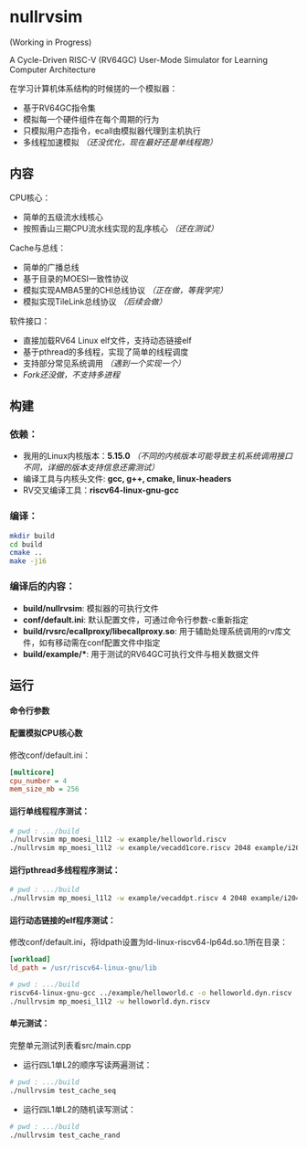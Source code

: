 # nullrvsim

(Working in Progress)

A Cycle-Driven RISC-V (RV64GC) User-Mode Simulator for Learning Computer Architecture

在学习计算机体系结构的时候搓的一个模拟器：

- 基于RV64GC指令集
- 模拟每一个硬件组件在每个周期的行为
- 只模拟用户态指令，ecall由模拟器代理到主机执行
- 多线程加速模拟 *（还没优化，现在最好还是单线程跑）*

## 内容

CPU核心：

- 简单的五级流水线核心
- 按照香山三期CPU流水线实现的乱序核心 *（还在测试）*

Cache与总线：

- 简单的广播总线
- 基于目录的MOESI一致性协议
- 模拟实现AMBA5里的CHI总线协议 *（正在做，等我学完）*
- 模拟实现TileLink总线协议 *（后续会做）*

软件接口：

- 直接加载RV64 Linux elf文件，支持动态链接elf
- 基于pthread的多线程，实现了简单的线程调度
- 支持部分常见系统调用 *（遇到一个实现一个）*
- *Fork还没做，不支持多进程*


## 构建

### 依赖：

- 我用的Linux内核版本：**5.15.0** *（不同的内核版本可能导致主机系统调用接口不同，详细的版本支持信息还需测试）*
- 编译工具与内核头文件: **gcc, g++, cmake, linux-headers**
- RV交叉编译工具：**riscv64-linux-gnu-gcc**


### 编译：

```bash
mkdir build
cd build
cmake ..
make -j16
```

### 编译后的内容：

- **build/nullrvsim**: 模拟器的可执行文件
- **conf/default.ini**: 默认配置文件，可通过命令行参数-c重新指定
- **build/rvsrc/ecallproxy/libecallproxy.so**: 用于辅助处理系统调用的rv库文件，如有移动需在conf配置文件中指定
- **build/example/\***: 用于测试的RV64GC可执行文件与相关数据文件


## 运行

#### 命令行参数



#### 配置模拟CPU核心数

修改conf/default.ini：

```ini
[multicore]
cpu_number = 4
mem_size_mb = 256
```

#### 运行单线程程序测试：

```bash
# pwd : .../build
./nullrvsim mp_moesi_l1l2 -w example/helloworld.riscv
./nullrvsim mp_moesi_l1l2 -w example/vecadd1core.riscv 2048 example/i2048-a.txt example/i2048-b.txt example/i2048-asumb.txt
```

#### 运行pthread多线程程序测试：

```bash
# pwd : .../build
./nullrvsim mp_moesi_l1l2 -w example/vecaddpt.riscv 4 2048 example/i2048-a.txt example/i2048-b.txt example/i2048-asumb.txt
```

#### 运行动态链接的elf程序测试：

修改conf/default.ini，将ldpath设置为ld-linux-riscv64-lp64d.so.1所在目录：
```ini
[workload]
ld_path = /usr/riscv64-linux-gnu/lib
```

```bash
# pwd : .../build
riscv64-linux-gnu-gcc ../example/helloworld.c -o helloworld.dyn.riscv
./nullrvsim mp_moesi_l1l2 -w helloworld.dyn.riscv
```

#### 单元测试：

完整单元测试列表看src/main.cpp

- 运行四L1单L2的顺序写读两遍测试：

```bash
# pwd : .../build
./nullrvsim test_cache_seq
```

- 运行四L1单L2的随机读写测试：

```bash
# pwd : .../build
./nullrvsim test_cache_rand
```
